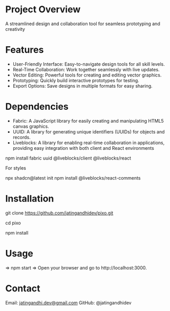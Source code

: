 # Project Overview

A streamlined design and collaboration tool for seamless prototyping and creativity

# Features

- User-Friendly Interface: Easy-to-navigate design tools for all skill levels.
- Real-Time Collaboration: Work together seamlessly with live updates.
- Vector Editing: Powerful tools for creating and editing vector graphics.
- Prototyping: Quickly build interactive prototypes for testing.
- Export Options: Save designs in multiple formats for easy sharing.

# Dependencies

- Fabric: A JavaScript library for easily creating and manipulating HTML5 canvas graphics.
- UUID: A library for generating unique identifiers (UUIDs) for objects and records.
- Liveblocks: A library for enabling real-time collaboration in applications, providing easy integration with both client and React environments

npm install fabric uuid @liveblocks/client @liveblocks/react

For styles

npx shadcn@latest init
npm install @liveblocks/react-comments

# Installation

<!-- Clone the repository -->

git clone https://github.com/jatingandhidev/pixo.git

<!-- Navigate to project directory -->

cd pixo

<!-- Install dependencies -->

npm install

# Usage

=> npm start
=> Open your browser and go to http://localhost:3000.

# Contact

Email: jatingandhi.dev@gmail.com
GitHub: @jatingandhidev
